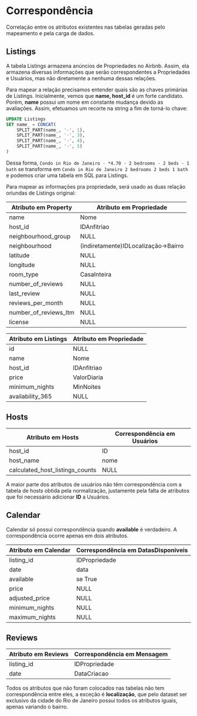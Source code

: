 # Correspondência
Correlação entre os atributos existentes nas tabelas geradas pelo mapeamento e pela carga de dados.

## Listings
A tabela Listings armazena anúncios de Propriedades no Airbnb. Assim, ela armazena diversas informações que serão correspondentes a Propriedades e Usuários, mas não diretamente a nenhuma dessas relações.

Para mapear a relação precisamos entender quais são as chaves primárias de Listings. Inicialmente, vemos que **name, host_id** é um forte candidato. Porém, **name** possui um nome em constante mudança devido as avaliações. Assim, efetuamos um recorte na string a fim de torná-lo chave:

``` sql
UPDATE Listings
SET name_ = CONCAT(
    SPLIT_PART(name_, '·', 1),
    SPLIT_PART(name_, '·', 3),
    SPLIT_PART(name_, '·', 4),
    SPLIT_PART(name_, '·', 5)
)
```

Dessa forma, `Condo in Rio de Janeiro · *4.70 · 2 bedrooms · 2 beds · 1 bath` se transforma em `Condo in Rio de Janeiro 2 bedrooms 2 beds 1 bath` e podemos criar uma tabela em SQL para Listings. 


Para mapear as informações pra propriedade, será usado as duas relação oriundas de Listings original:

| **Atributo em Property** | **Atributo em Propriedade**          |
| ------------------------ | ------------------------------------ |
| name                     | Nome                                 |
| host\_id                 | IDAnfitriao                          |
| neighbourhood\_group     | NULL                                 |
| neighbourhood            | (indiretamente)IDLocalização&#8594;Bairro |
| latitude                 | NULL                                 |
| longitude                | NULL                                 |
| room\_type               | CasaInteira                          |
| number\_of\_reviews      | NULL                                 |
| last\_review             | NULL                                 |
| reviews\_per\_month      | NULL                                 |
| number\_of\_reviews\_ltm | NULL                                 |
| license                  | NULL                                 |

| **Atributo em Listings** | **Atributo em Propriedade**              |
| ------------------------ | ------------------------------------ |
| id                       | NULL                                   |
| name                     | Nome                                 |
| host\_id                 | IDAnfitriao                          |
| price                    | ValorDiaria                          |
| minimum\_nights          | MinNoites                            |
| availability\_365        | NULL                                 |

## Hosts

| **Atributo em Hosts**                  | **Correspondência em Usuários** |
| ---------------------------------- | --------------------------- |
| host\_id                           | ID                          |
| host\_name                         | nome                        |
| calculated\_host\_listings\_counts | NULL                        |

A maior parte dos atributos de usuários não têm correspondência com a tabela de hosts obtida pela normalização, justamente pela falta de atributos que foi necessário adicionar **ID** a Usuários.

## Calendar
Calendar só possui correspondência quando **available** é verdadeiro. A correspondência ocorre apenas em dois atributos.

| **Atributo em Calendar** | **Correspondência em DatasDisponiveis** |
| -------------------- | ------------------------------------ |
| listing\_id          | IDPropriedade                        |
| date                 | data                                 |
| available            | se True                              |
| price                | NULL                                 |
| adjusted\_price      | NULL                                 |
| minimum\_nights      | NULL                                 |
| maximum\_nights      | NULL                                 |



## Reviews

| **Atributo em Reviews** | **Correspondência em Mensagem** |
| ------------------- | --------------------------- |
| listing\_id         | IDPropriedade               |
| date                | DataCriacao                 |

Todos os atributos que não foram colocados nas tabelas não tem correspondência entre eles, a exceção é **localização**, que pelo dataset ser exclusivo da cidade do Rio de Janeiro possui todos os atributos iguais, apenas variando o bairro.
